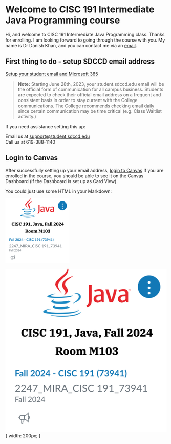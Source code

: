 # Welcome to CISC 191 Intermediate Java Programming course
Hi, and welcome to CISC 191 Intermediate Java Programming class. Thanks for enrolling. I am looking forward to going through the course with you. My name is Dr Danish Khan, and you can contact me via an [email](dkhan@sdccd.edu).  

## First thing to do - setup SDCCD email address
[Setup your student email and Microsoft 365](https://mysdccd.atlassian.net/wiki/x/AYARcg)

> **Note:** Starting June 28th, 2023, your student.sdccd.edu email will be the official form of communication for all campus business. Students are expected to check their official email address on a frequent and consistent basis in order to stay current with the College communications. The College recommends checking email daily since certain communication may be time critical (e.g. Class Waitlist activity.)

If you need assistance setting this up:

Email us at support@student.sdccd.edu  
Call us at 619-388-1140

## Login to Canvas
After successfully setting up your email address, [login to Canvas](https://sdccd.instructure.com/)
If you are enrolled in the course, you should be able to see it on the Canvas Dashboard (if the Dashboard is set up as Card View).


You could just use some HTML in your Markdown:

<img src="https://github.com/d-khan/java/blob/main/Java%20canvas%20logo.png" alt="drawing" width="200"/>


![Alt text](https://github.com/d-khan/java/blob/main/Java%20canvas%20logo.png "a title"){ width: 200px; }






